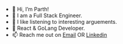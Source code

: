 - 👋  Hi, I’m Parth!
- 🚀  I am a Full Stack Engineer.
- 👀  I like listening to interesting arguements.
- 🌱  React & GoLang Developer.
- 📫  Reach me out on [Email](mailto:agrawal.parth9@gmail.com) OR [Linkedin](https://www.linkedin.com/in/parthcodes/)

<!---
parthagrawal9/parthagrawal9 is a ✨ special ✨ repository because its `README.md` (this file) appears on your GitHub profile.
You can click the Preview link to take a look at your changes.
--->
